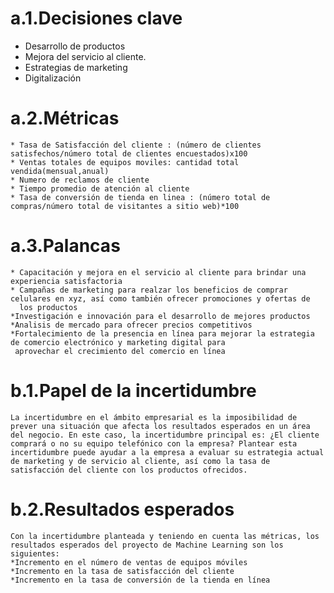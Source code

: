 # a.1.Decisiones clave
  * Desarrollo de productos
  * Mejora del servicio al cliente.
  * Estrategias de marketing
  * Digitalización

# a.2.Métricas
    * Tasa de Satisfacción del cliente : (número de clientes satisfechos/número total de clientes encuestados)x100
    * Ventas totales de equipos moviles: cantidad total vendida(mensual,anual)
    * Numero de reclamos de cliente
    * Tiempo promedio de atención al cliente
    * Tasa de conversión de tienda en linea : (número total de compras/número total de visitantes a sitio web)*100

# a.3.Palancas
    * Capacitación y mejora en el servicio al cliente para brindar una experiencia satisfactoria
    * Campañas de marketing para realzar los beneficios de comprar celulares en xyz, así como también ofrecer promociones y ofertas de    
      los productos
    *Investigación e innovación para el desarrollo de mejores productos
    *Analisis de mercado para ofrecer precios competitivos
    *Fortalecimiento de la presencia en línea para mejorar la estrategia de comercio electrónico y marketing digital para         
     aprovechar el crecimiento del comercio en línea

# b.1.Papel de la incertidumbre
    La incertidumbre en el ámbito empresarial es la imposibilidad de prever una situación que afecta los resultados esperados en un área del negocio. En este caso, la incertidumbre principal es: ¿El cliente comprará o no su equipo telefónico con la empresa? Plantear esta incertidumbre puede ayudar a la empresa a evaluar su estrategia actual de marketing y de servicio al cliente, así como la tasa de satisfacción del cliente con los productos ofrecidos.

# b.2.Resultados esperados
    Con la incertidumbre planteada y teniendo en cuenta las métricas, los resultados esperados del proyecto de Machine Learning son los siguientes:
    *Incremento en el número de ventas de equipos móviles
    *Incremento en la tasa de satisfacción del cliente
    *Incremento en la tasa de conversión de la tienda en línea
